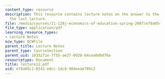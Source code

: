 ```yaml
---
content_type: resource
description: This resource contains lecture notes on the answer to the question from
  the last lecture.
file: /media/courses/11-126j-economics-of-education-spring-2007/ef8a05c10542e0cc1dc8904eeae789c2_lecture12.pdf
file_type: application/pdf
learning_resource_types:
- Lecture Notes
ocw_type: OCWFile
parent_title: Lecture Notes
parent_type: CourseSection
parent_uid: 1835271e-7f55-ae27-0928-64cea0d8d70a
resourcetype: Document
title: lecture12.pdf
uid: ef8a05c1-0542-e0cc-1dc8-904eeae789c2
---
```

